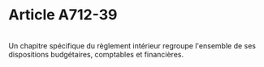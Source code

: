 # Article A712-39

<p><br/>Un chapitre spécifique du règlement intérieur regroupe l'ensemble de ses dispositions budgétaires, comptables et financières.</p>